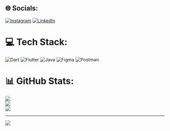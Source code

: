 
## 🌐 Socials:
[![Instagram](https://img.shields.io/badge/Instagram-%23E4405F.svg?logo=Instagram&logoColor=white)](https://instagram.com/https://www.instagram.com/arvia_ardhan?igsh=NTc4MTIwNjQ2YQ==) [![LinkedIn](https://img.shields.io/badge/LinkedIn-%230077B5.svg?logo=linkedin&logoColor=white)](https://linkedin.com/in/https://www.linkedin.com/in/arvia-faustina-ardhan-a1a0252a5/) 

# 💻 Tech Stack:
![Dart](https://img.shields.io/badge/dart-%230175C2.svg?style=for-the-badge&logo=dart&logoColor=white) ![Flutter](https://img.shields.io/badge/Flutter-%2302569B.svg?style=for-the-badge&logo=Flutter&logoColor=white) ![Java](https://img.shields.io/badge/java-%23ED8B00.svg?style=for-the-badge&logo=openjdk&logoColor=white) ![Figma](https://img.shields.io/badge/figma-%23F24E1E.svg?style=for-the-badge&logo=figma&logoColor=white)  ![Postman](https://img.shields.io/badge/Postman-FF6C37?style=for-the-badge&logo=postman&logoColor=white)
# 📊 GitHub Stats:
![](https://github-readme-stats.vercel.app/api?username=Arviaardhan&theme=swift&hide_border=false&include_all_commits=true&count_private=false)<br/>
![](https://github-readme-streak-stats.herokuapp.com/?user=Arviaardhan&theme=swift&hide_border=false)<br/>
![](https://github-readme-stats.vercel.app/api/top-langs/?username=Arviaardhan&theme=swift&hide_border=false&include_all_commits=true&count_private=false&layout=compact)

---
[![](https://visitcount.itsvg.in/api?id=Arviaardhan&icon=0&color=12)](https://visitcount.itsvg.in)

<!-- Proudly created with GPRM ( https://gprm.itsvg.in ) -->
